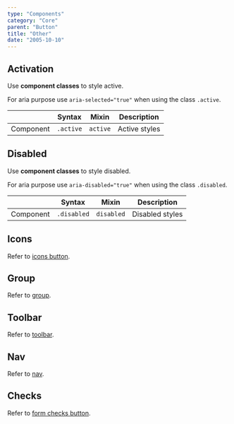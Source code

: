 ```yaml
---
type: "Components"
category: "Core"
parent: "Button"
title: "Other"
date: "2005-10-10"
---
```


## Activation

Use **component classes** to style active.

For aria purpose use `aria-selected="true"` when using the class `.active`.

<div class="table-scroll">

|               | Syntax                          | Mixin               | Description                   |
| ----------------------- | ----------------------------------------- | ----------------------------- | ----------------------------- |
| Component                  | `.active`                     | `active`                | Active styles            |

</div>

<demo>
  <demovanilla src="vanilla/components/core/button/active">
  </demovanilla>
</demo>

## Disabled

Use **component classes** to style disabled.

For aria purpose use `aria-disabled="true"` when using the class `.disabled`.

<div class="table-scroll">

|               | Syntax                          | Mixin               | Description                   |
| ----------------------- | ----------------------------------------- | ----------------------------- | ----------------------------- |
| Component                  | `.disabled`                     | `disabled`                | Disabled styles            |

</div>

<demo>
  <demovanilla src="vanilla/components/core/button/disabled">
  </demovanilla>
</demo>

## Icons

Refer to [icons button](/components/core/icons/other#button).

## Group

Refer to [group](/components/core/group).

## Toolbar

Refer to [toolbar](/components/addons/toolbar).

## Nav

Refer to [nav](/components/addons/nav).

## Checks

Refer to [form checks button](/components/core/form/other#checks-button).
